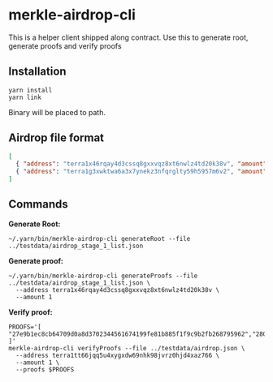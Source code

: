 merkle-airdrop-cli
==================

This is a helper client shipped along contract.
Use this to generate root, generate proofs and verify proofs

## Installation

```shell
yarn install
yarn link
```

Binary will be placed to path.

## Airdrop file format

```json
[
  { "address": "terra1x46rqay4d3cssq8gxxvqz8xt6nwlz4td20k38v", "amount": "1"},
  { "address": "terra1g3xwktwa6a3x7ynekz3nfqrglty59h5957m6v2", "amount": "1"},
]
```

## Commands

**Generate Root:**
```shell
~/.yarn/bin/merkle-airdrop-cli generateRoot --file ../testdata/airdrop_stage_1_list.json
```

**Generate proof:**
```shell
~/.yarn/bin/merkle-airdrop-cli generateProofs --file ../testdata/airdrop_stage_1_list.json \
  --address terra1x46rqay4d3cssq8gxxvqz8xt6nwlz4td20k38v \
  --amount 1
```

**Verify proof:**
```shell
PROOFS='[ "27e9b1ec8cb64709d0a8d3702344561674199fe81b885f1f9c9b2fb268795962","280777995d054081cbf208bccb70f8d736c1766b81d90a1fd21cd97d2d83a5cc","3946ea1758a5a2bf55bae1186168ad35aa0329805bc8bff1ca3d51345faec04a"
]'
merkle-airdrop-cli verifyProofs --file ../testdata/airdrop.json \
  --address terra1tt66jqq5u4xygxdw69nhk98jvrz0hjd4xaz766 \
  --amount 1 \
  --proofs $PROOFS
```
